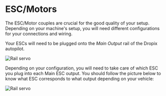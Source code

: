 # ESC/Motors

The ESC/Motor couples are crucial for the good quality of your setup. Depending on your machine's setup, you will need different configurations for your connections and wiring.

Your ESCs will need to be plugged onto the _Main Output_ rail of the Dropix autopilot.

![Rail servo](https://github.com/drotek/dropix-user-guide/tree/ca9b0b8ce7017adbce2d4b0a6b715497d63cadf8/main/images/servorail.png?raw=true)

Depending on your configuration, you will need to take care of which ESC you plug into each Main ESC output. You should follow the picture below to know what ESC corresponds to what output depending on your vehicle:

![Rail servo](https://github.com/drotek/dropix-user-guide/tree/ca9b0b8ce7017adbce2d4b0a6b715497d63cadf8/main/images/motors.png?raw=true)

